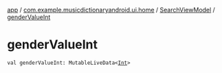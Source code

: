 [app](../../index.md) / [com.example.musicdictionaryandroid.ui.home](../index.md) / [SearchViewModel](index.md) / [genderValueInt](./gender-value-int.md)

# genderValueInt

`val genderValueInt: MutableLiveData<`[`Int`](https://kotlinlang.org/api/latest/jvm/stdlib/kotlin/-int/index.html)`>`